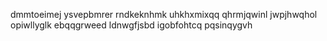 dmmtoeimej
ysvepbmrer rndkeknhmk uhkhxmixqq
qhrmjqwinl jwpjhwqhol opiwllyglk ebqqgrweed ldnwgfjsbd igobfohtcq pqsinqygvh
